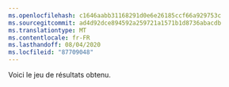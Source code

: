 ```yaml
---
ms.openlocfilehash: c1646aabb31168291d0e6e26185ccf66a929753c
ms.sourcegitcommit: ad4d92dce894592a259721a1571b1d8736abacdb
ms.translationtype: MT
ms.contentlocale: fr-FR
ms.lasthandoff: 08/04/2020
ms.locfileid: "87709048"
---
```

 Voici le jeu de résultats obtenu. 